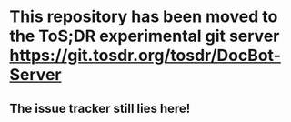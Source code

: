 # This repository has been moved to the ToS;DR experimental git server https://git.tosdr.org/tosdr/DocBot-Server
## The issue tracker **still lies here!**
